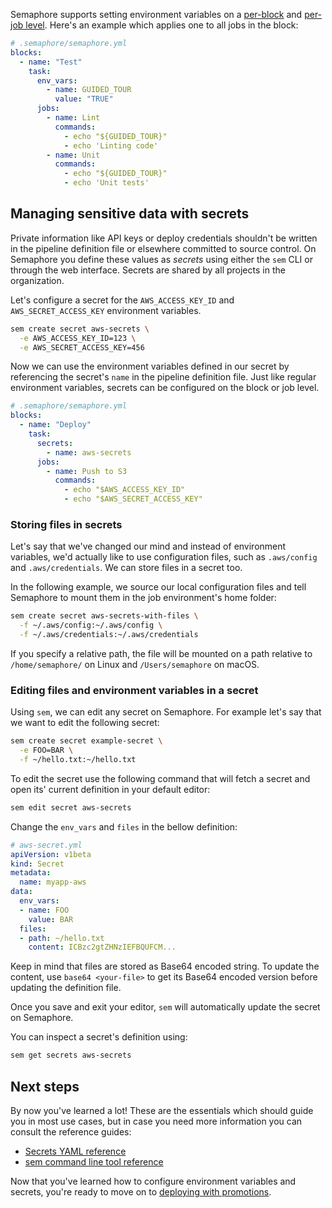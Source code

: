 Semaphore supports setting environment variables on a
[per-block][envvars-perblock] and [per-job level][envvars-perjob].
Here's an example which applies one to all jobs in the block:

``` yaml
# .semaphore/semaphore.yml
blocks:
  - name: "Test"
    task:
      env_vars:
        - name: GUIDED_TOUR
          value: "TRUE"
      jobs:
        - name: Lint
          commands:
            - echo "${GUIDED_TOUR}"
            - echo 'Linting code'
        - name: Unit
          commands:
            - echo "${GUIDED_TOUR}"
            - echo 'Unit tests'
```

## Managing sensitive data with secrets

Private information like API keys or deploy credentials shouldn't be
written in the pipeline definition file or elsewhere committed to source
control. On Semaphore you define these values as _secrets_ using either
the `sem` CLI or through the web interface.
Secrets are shared by all projects in the organization.

Let's configure a secret for the `AWS_ACCESS_KEY_ID` and
`AWS_SECRET_ACCESS_KEY` environment variables.

``` bash
sem create secret aws-secrets \
  -e AWS_ACCESS_KEY_ID=123 \
  -e AWS_SECRET_ACCESS_KEY=456
```

Now we can use the environment variables defined in our secret by referencing
the secret's `name` in the pipeline definition file. Just like regular
environment variables, secrets can be configured on the block or job level.

``` yaml
# .semaphore/semaphore.yml
blocks:
  - name: "Deploy"
    task:
      secrets:
        - name: aws-secrets
      jobs:
        - name: Push to S3
          commands:
            - echo "$AWS_ACCESS_KEY_ID"
            - echo "$AWS_SECRET_ACCESS_KEY"
```

### Storing files in secrets

Let's say that we've changed our mind and instead of environment variables,
we'd actually like to use configuration files, such as `.aws/config` and
`.aws/credentials`. We can store files in a secret too.

In the following example, we source our local configuration files and tell
Semaphore to mount them in the job environment's home folder:

``` bash
sem create secret aws-secrets-with-files \
  -f ~/.aws/config:~/.aws/config \
  -f ~/.aws/credentials:~/.aws/credentials
```

If you specify a relative path, the file will be mounted on a path
relative to `/home/semaphore/` on Linux and `/Users/semaphore` on macOS.

### Editing files and environment variables in a secret

Using `sem`, we can edit any secret on Semaphore. For example let's say that we
want to edit the following secret:

``` bash
sem create secret example-secret \
  -e FOO=BAR \
  -f ~/hello.txt:~/hello.txt
```

To edit the secret use the following command that will fetch a secret and
open its' current definition in your default editor:

``` bash
sem edit secret aws-secrets
```

Change the `env_vars` and `files` in the bellow definition:

``` yaml
# aws-secret.yml
apiVersion: v1beta
kind: Secret
metadata:
  name: myapp-aws
data:
  env_vars:
  - name: FOO
    value: BAR
  files:
  - path: ~/hello.txt
    content: ICBzc2gtZHNzIEFBQUFCM...
```

Keep in mind that files are stored as Base64 encoded string. To update the
content, use `base64 <your-file>` to get its Base64 encoded version before
updating the definition file.

Once you save and exit your editor, `sem` will automatically update the secret
on Semaphore.

You can inspect a secret's definition using:

``` bash
sem get secrets aws-secrets
```

## Next steps

By now you've learned a lot! These are the essentials which should guide you
in most use cases, but in case you need more information you can consult the
reference guides:

- [Secrets YAML reference][secrets]
- [sem command line tool reference][sem]

Now that you've learned how to configure environment variables and secrets,
you're ready to move on to [deploying with promotions][next].

[envvars-perblock]: https://docs.semaphoreci.com/article/50-pipeline-yaml#env_vars
[envvars-perjob]: https://docs.semaphoreci.com/article/50-pipeline-yaml#env_vars-in-jobs
[next]: https://docs.semaphoreci.com/article/67-deploying-with-promotions
[secrets]: https://docs.semaphoreci.com/article/51-secrets-yaml-reference
[sem]: https://docs.semaphoreci.com/article/53-sem-reference

